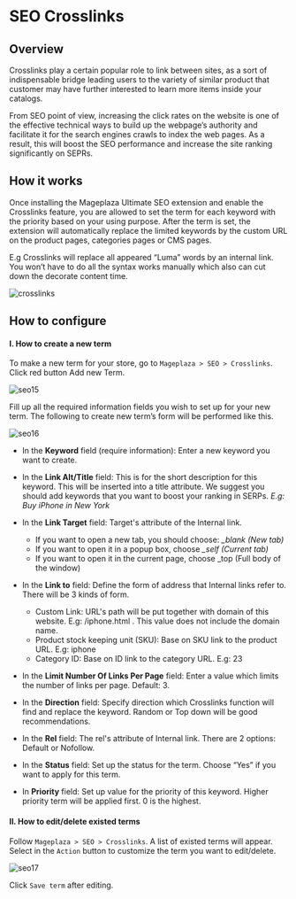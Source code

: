 # SEO Crosslinks

## Overview
Crosslinks play a certain popular role to link between sites, as a sort of indispensable bridge leading users to the variety of similar product that customer may have further interested to learn more items inside your catalogs.

From SEO point of view, increasing the click rates on the website is one of the effective technical ways to build up the webpage’s authority and facilitate it for the search engines crawls to index the web pages. As a result, this will boost the SEO performance and increase the site ranking significantly on SEPRs.

## How it works
Once installing the Mageplaza Ultimate SEO extension and enable the Crosslinks feature, you are allowed to set the term for each keyword with the priority based on your using purpose. After the term is set, the extension will automatically replace the limited keywords by the custom URL on the product pages, categories pages or CMS pages.

E.g Crosslinks will replace all appeared “Luma” words by an internal link. You won’t have to do all the syntax works manually which also can cut down the decorate content time. 

![crosslinks](https://i.imgur.com/NDPODcN.jpg)

## How to configure

#### I. How to create a new term
To make a new term for your store, go to ``Mageplaza > SEO > Crosslinks``.  Click red button Add new Term.

![seo15](https://i.imgur.com/7sOB3no.jpg)

Fill up all the required information fields you wish to set up for your new term. The following to create new term’s form will be performed like this.

![seo16](https://i.imgur.com/dcLt53q.jpg)

* In the **Keyword** field (require information): Enter a new keyword you want to create.
* In the **Link Alt/Title** field: This is for the short description for this keyword. This will be inserted into a title attribute. We suggest you should add keywords that you want to boost your ranking in SERPs. *E.g: Buy iPhone in New York*
* In the **Link Target** field: Target's attribute of the Internal link.
  
  * If you want to open a new tab, you should choose: *_blank (New tab)*
  * If you want to open it in a popup box, choose *_self (Current tab)*
  * If you want to open it in the current page, choose _top (Full body of the window)

* In the **Link to** field: Define the form of address that Internal links refer to. There will be 3 kinds of form.
  
  * Custom Link:  URL's path will be put together with domain of this website. E.g: /iphone.html . This value does not include the domain name.
  * Product stock keeping unit (SKU): Base on SKU link to the product URL. E.g: iphone
  * Category ID: Base on ID link to the category URL. E.g: 23

* In the **Limit Number Of Links Per Page** field: Enter a value which limits the number of links per page. Default: 3.
* In the **Direction** field: Specify direction which Crosslinks function will find and replace the keyword. Random or Top down will be good recommendations.
* In the **Rel** field: The rel's attribute of Internal link. There are 2 options: Default or Nofollow.
* In the **Status** field: Set up the status for the term. Choose “Yes” if you want to apply for this term.
* In **Priority** field: Set up value for the priority of this keyword. Higher priority term will be applied first. 0 is the highest.

#### II. How to edit/delete existed terms
Follow ``Mageplaza > SEO > Crosslinks``. A list of existed terms will appear. Select in the ``Action`` button to customize the term you want to edit/delete.

![seo17](https://i.imgur.com/XH6foxj.jpg)

Click ``Save term`` after editing. 




